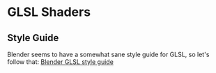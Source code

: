 # GLSL Shaders

## Style Guide

Blender seems to have a somewhat sane style guide for GLSL, so let's follow
that: [Blender GLSL style guide](https://wiki.blender.org/wiki/Style_Guide/GLSL)
